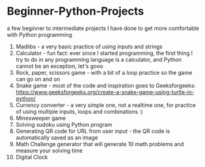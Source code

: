 # Beginner-Python-Projects
a few beginner to intermediate projects I have done to get more comfortable with Python programming

1. Madlibs - a very basic practice of using inputs and strings
2. Calculator - fun fact: ever since I started programming, the first thing I try to do in any programming language is a calculator, and Python cannot be an exception, let's gooo
3. Rock, paper, scissors game - with a bit of a loop practice so the game can go on and on
4. Snake game - most of the code and inspiration goes to Geeksforgeeks: https://www.geeksforgeeks.org/create-a-snake-game-using-turtle-in-python/
5. Currency converter - a very simple one, not a realtime one, for practice of using multiple inputs, loops and combinations :)
6. Minesweeper game
7. Solving sudoku using Python program
8. Generating QR code for URL from user input - the QR code is automatically saved as an image
9. Math Challenge generator that will generate 10 math problems and measure your solving time
10. Digital Clock
